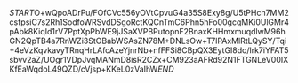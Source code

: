 $START$O+wQpoADrPu/FOfCVc556yOVtCpvuG4a35S8Exy8g/U5tPHch7MM2csfpsiC7s2Rh1SodfoWRSvdDSgoRctKQCnTmC6Phn5hFo00gcqMKi0UlGMr4pAbk8KiqId1rV7PptXpPbWE9jJSaXVPBPutopnF2BnaxKHHmxmuqdlwM96hGN2QpTB4a7RnWZi3StOBabWSAsZN78M+DNLsOw+T7lPAxMlRtLQySY/Tqi+4eVzKqvkavyTRnqHrLAfcAzeYjnrNb+nfFFSi8CBpQX3EytGI8do/lrk7iYFAT5sbvv2aZ/UOgr1VDpJvqMANmD8isR2CZx+CM923aAFRd92N1FTGNLeV00IXKfEaWqdoL49QZD/cVjsp+KKeL0zVaIhW$END$